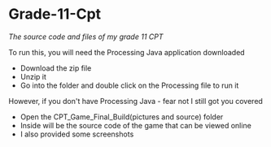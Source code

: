 # Grade-11-Cpt
*The source code and files of my grade 11 CPT*

To run this, you will need the Processing Java application downloaded
- Download the zip file
- Unzip it
- Go into the folder and double click on the Processing file to run it

However, if you don't have Processing Java - fear not I still got you covered
- Open the CPT_Game_Final_Build(pictures and source) folder
- Inside will be the source code of the game that can be viewed online
- I also provided some screenshots
